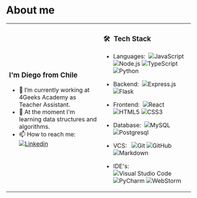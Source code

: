# About me


<table border="0">
 <tr>
   <td>
<h3>I'm Diego from Chile</h3>

- 🔭 I’m currently working at 4Geeks Academy as Teacher Assistant.
- 🌱 At the moment I'm learning data structures and algorithms.
- 📫 How to reach me: <a href="https://www.linkedin.com/in/diego-sepulveda-lavin/">![Linkedin](https://img.shields.io/badge/LinkedIn-0077B5?style=for-the-badge&logo=linkedin&logoColor=white)</a>
   </td>
   <td>
     
<h3> 🛠 &nbsp;Tech Stack</h3>

- Languages:&nbsp;
  ![JavaScript](https://img.shields.io/badge/JavaScript-323330?style=for-the-badge&logo=javascript&logoColor=F7DF1E)
  ![Node.js](https://img.shields.io/badge/Node.js-339933?style=for-the-badge&logo=nodedotjs&logoColor=white)
  ![TypeScript](https://img.shields.io/badge/TypeScript-007ACC?style=for-the-badge&logo=typescript&logoColor=white)
  ![Python](https://img.shields.io/badge/Python-FFD43B?style=for-the-badge&logo=python&logoColor=darkgreen)
     
- Backend:&nbsp;
  ![Express.js](https://img.shields.io/badge/Express.js-000000?style=for-the-badge&logo=express&logoColor=white)
  ![Flask](https://img.shields.io/badge/Flask-000000?style=for-the-badge&logo=flask&logoColor=white)

- Frontend:&nbsp;
  ![React](https://img.shields.io/badge/React-20232A?style=for-the-badge&logo=react&logoColor=61DAFB)
  ![HTML5](https://img.shields.io/badge/HTML5-E34F26?style=for-the-badge&logo=html5&logoColor=white)
  ![CSS3](https://img.shields.io/badge/CSS3-1572B6?style=for-the-badge&logo=css3&logoColor=white)

- Database:&nbsp;
  ![MySQL](https://img.shields.io/badge/MySQL-00000F?style=for-the-badge&logo=mysql&logoColor=white)
  ![Postgresql](https://img.shields.io/badge/PostgreSQL-316192?style=for-the-badge&logo=postgresql&logoColor=white)

- VCS: &nbsp;
  ![Git](https://img.shields.io/badge/GitHub-100000?style=for-the-badge&logo=github&logoColor=white)
  ![GitHub](https://img.shields.io/badge/GitHub-100000?style=for-the-badge&logo=github&logoColor=white)
  ![Markdown](https://img.shields.io/badge/Visual_Studio_Code-0078D4?style=for-the-badge&logo=visual%20studio%20code&logoColor=white)

- IDE's:&nbsp;
  ![Visual Studio Code](https://img.shields.io/badge/Visual_Studio_Code-0078D4?style=for-the-badge&logo=visual%20studio%20code&logoColor=white)
  ![PyCharm](https://img.shields.io/badge/PyCharm-000000.svg?&style=for-the-badge&logo=PyCharm&logoColor=white)
  ![WebStorm](https://img.shields.io/badge/WebStorm-000000?style=for-the-badge&logo=WebStorm&logoColor=white)

   </td>
 </tr>
</table>
